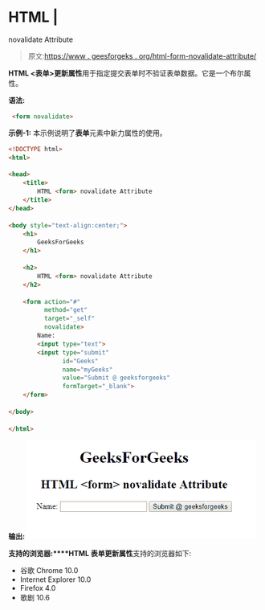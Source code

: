 # HTML |

<form>novalidate Attribute

> 原文:[https://www . geesforgeks . org/html-form-novalidate-attribute/](https://www.geeksforgeeks.org/html-form-novalidate-attribute/)

**HTML <表单>更新属性**用于指定提交表单时不验证表单数据。它是一个布尔属性。

**语法:**

```html
 <form novalidate> 
```

**示例-1:** 本示例说明了**表单**元素中新力属性的使用。

```html
<!DOCTYPE html>
<html>

<head>
    <title>
        HTML <form> novalidate Attribute
    </title>
</head>

<body style="text-align:center;">
    <h1> 
        GeeksForGeeks 
    </h1>

    <h2> 
        HTML <form> novalidate Attribute
    </h2>

    <form action="#"
          method="get"
          target="_self"
          novalidate>
        Name:
        <input type="text">
        <input type="submit" 
               id="Geeks" 
               name="myGeeks"
               value="Submit @ geeksforgeeks" 
               formTarget="_blank">
    </form>

</body>

</html>
```

**输出:**
![](img/1cce21f5601ecb2106be64b79a4017a6.png)

**支持的浏览器:****HTML 表单更新属性**支持的浏览器如下:

*   谷歌 Chrome 10.0
*   Internet Explorer 10.0
*   Firefox 4.0
*   歌剧 10.6

</form>